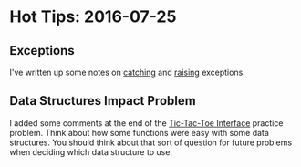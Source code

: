 # Hot Tips: 2016-07-25

## Exceptions

I've written up some notes on [catching](/notes/py-exceptions-catching.md) and [raising](/notes/py-exceptions-raising.md) exceptions.

## Data Structures Impact Problem

I added some comments at the end of the [Tic-Tac-Toe Interface](/practice/ttt-interface.md) practice problem.
Think about how some functions were easy with some data structures.
You should think about that sort of question for future problems when deciding which data structure to use.
